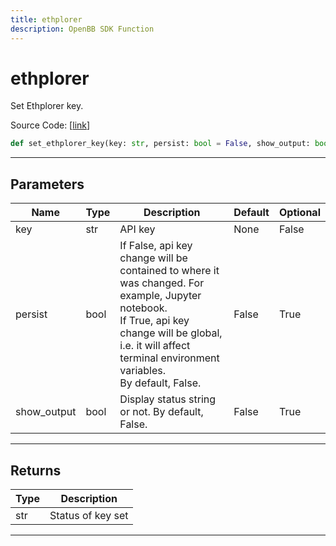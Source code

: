 ```yaml
---
title: ethplorer
description: OpenBB SDK Function
---
```


# ethplorer

Set Ethplorer key.

Source Code: [[link](https://github.com/OpenBB-finance/OpenBBTerminal/tree/main/openbb_terminal/keys_model.py#L1827)]
```python
def set_ethplorer_key(key: str, persist: bool = False, show_output: bool = False) -> str
```
---
## Parameters
| Name | Type | Description | Default | Optional |
| ---- | ---- | ----------- | ------- | -------- |
| key | str | API key | None | False |
| persist | bool | If False, api key change will be contained to where it was changed. For example, Jupyter notebook.<br/>If True, api key change will be global, i.e. it will affect terminal environment variables.<br/>By default, False. | False | True |
| show_output | bool | Display status string or not. By default, False. | False | True |

---
## Returns
| Type | Description |
| ---- | ----------- |
| str | Status of key set |
---
